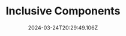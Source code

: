 ---
title: Inclusive Components
url: https://inclusive-components.design
date: "2024-03-24T20:29:49.106Z"
collection:
  - Accessibility
type: Collections
kind: website
---